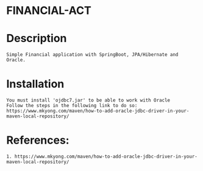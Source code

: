 # FINANCIAL-ACT

# Description
	Simple Financial application with SpringBoot, JPA/Hibernate and Oracle.

# Installation
	You must install 'ojdbc7.jar' to be able to work with Oracle
	Follow the steps in the following link to do so:
	https://www.mkyong.com/maven/how-to-add-oracle-jdbc-driver-in-your-maven-local-repository/

# References:
	1. https://www.mkyong.com/maven/how-to-add-oracle-jdbc-driver-in-your-maven-local-repository/
